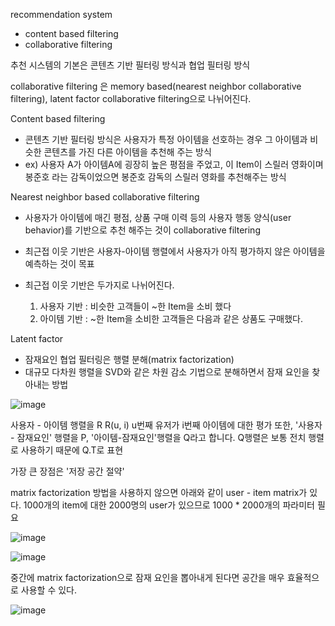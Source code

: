 recommendation system
  - content based filtering
  - collaborative filtering
  
추천 시스템의 기본은 콘텐츠 기반 필터링 방식과 협업 필터링 방식

collaborative filtering 은 memory based(nearest neighbor collaborative filtering), latent factor  collaborative filtering으로 나뉘어진다.


Content based filtering
  - 콘텐츠 기반 필터링 방식은 사용자가 특정 아이템을 선호하는 경우 그 아이템과 비슷한 콘텐츠를 가진 다른 아이템을 추천해 주는 방식
  - ex) 사용자 A가 아이템A에 굉장히 높은 평점을 주었고, 이 Item이 스릴러 영화이며 봉준호 라는 감독이었으면 봉준호 감독의 스릴러 영화를 추천해주는 방식
  
Nearest neighbor based collaborative filtering
  - 사용자가 아이템에 매긴 평점, 상품 구매 이력 등의 사용자 행동 양식(user behavior)를 기반으로 추천 해주는 것이 collaborative filtering
  - 최근접 이웃 기반은 사용자-아이템 행렬에서 사용자가 아직 평가하지 않은 아이템을 예측하는 것이 목표

  - 최근접 이웃 기반은 두가지로 나뉘어진다.
    1) 사용자 기반 : 비슷한 고객들이 ~한 Item을 소비 했다
    2) 아이템 기반 : ~한 Item을 소비한 고객들은 다음과 같은 상품도 구매했다.
  
Latent factor
  - 잠재요인 협업 필터링은 행렬 분해(matrix factorization)
  - 대규모 다차원 행렬을 SVD와 같은 차원 감소 기법으로 분해하면서 잠재 요인을 찾아내는 방법
  
  ![image](https://user-images.githubusercontent.com/37740450/120319234-c3b6c300-c31b-11eb-83e6-379ae262448e.png)
  
  
 사용자 - 아이템 행렬을 R   R(u, i) u번째 유저가 i번째 아이템에 대한 평가
 또한, '사용자 - 잠재요인' 행렬을 P, '아이템-잠재요인'행렬을 Q라고 합니다. Q행렬은 보통 전치 행렬로 사용하기 때문에 Q.T로 표현
 
 가장 큰 장점은 '저장 공간 절약'
 
 matrix factorization 방법을 사용하지 않으면 아래와 같이 user - item matrix가 있다.
 1000개의 item에 대한 2000명의 user가 있으므로 1000 * 2000개의 파라미터 필요
 
 ![image](https://user-images.githubusercontent.com/37740450/120321435-43459180-c31e-11eb-9ea3-0d7e959cb233.png)
 
 
 ![image](https://user-images.githubusercontent.com/37740450/120321513-5a847f00-c31e-11eb-963a-02b4a864e0be.png)



 중간에 matrix factorization으로 잠재 요인을 뽑아내게 된다면 공간을 매우 효율적으로 사용할 수 있다.
  
  
 ![image](https://user-images.githubusercontent.com/37740450/120321946-da124e00-c31e-11eb-9e7f-4dd7d4514a13.png)

 
